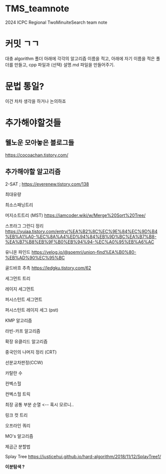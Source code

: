 # TMS_teamnote

2024 ICPC Regional TwoMinuiteSearch team note

# 커밋 ㄱㄱ

대충 algorithm 폴더 아래에 각각의 알고리즘 이름을 적고, 아래에 자기 이름을 적은 폴더를
만들고, cpp 파일과 (선택) 설명.md 파일을 만들어주기.

# 문법 통일?

이건 차차 생각을 하거나 논의하죠

# 추가해야할것들

## 웰노운 모아놓은 블로그들
https://cocoachan.tistory.com/


## 추가해야할 알고리즘
2-SAT ;
https://everenew.tistory.com/138

최대유량

최소스패닝트리

머지소트트리 (MST)
https://iamcoder.wiki/w/Merge%20Sort%20Tree/

스프라그 그런디 정리
https://yujaa.tistory.com/entry/%EA%B2%8C%EC%9E%84%EC%9D%B4%EB%A1%A0-%EC%8A%A4%ED%94%84%EB%9D%BC%EA%B7%B8-%EA%B7%B8%EB%9F%B0%EB%94%94-%EC%A0%95%EB%A6%AC

유니온 파인드
https://velog.io/@soemri/union-find%EA%B0%80-%EB%AD%90%EC%95%BC

골드바흐 추측
https://ledgku.tistory.com/62

세그먼트 트리

레이지 세그먼트

퍼시스턴트 세그먼트

퍼시스턴트 레이지 세그 (pst)

KMP 알고리즘

라빈-카프 알고리즘

확장 유클리드 알고리즘

중국인의 나머지 정리 (CRT)

선분교차판정(CCW)

카탈란 수

컨벡스헐

컨벡스헐 트릭

최장 공통 부분 순열 <-- 혹시 모르니..

링크 컷 트리

오프라인 쿼리

MO's 알고리즘

제곱근 분할법

Splay Tree
https://justicehui.github.io/hard-algorithm/2018/11/12/SplayTree1/


**이분탐색 ?**

